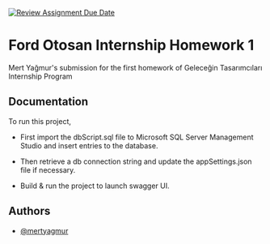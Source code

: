 [![Review Assignment Due Date](https://classroom.github.com/assets/deadline-readme-button-24ddc0f5d75046c5622901739e7c5dd533143b0c8e959d652212380cedb1ea36.svg)](https://classroom.github.com/a/XlKOyi3r)

# Ford Otosan Internship Homework 1

Mert Yağmur's submission for the first homework of Geleceğin Tasarımcıları Internship Program


## Documentation

To run this project, 

- First import the dbScript.sql file to Microsoft SQL Server Management Studio and insert entries to the database.

- Then retrieve a db connection string and update the appSettings.json file if necessary.

- Build & run the project to launch swagger UI.


## Authors

- [@mertyagmur](https://github.com/mertyagmur)

